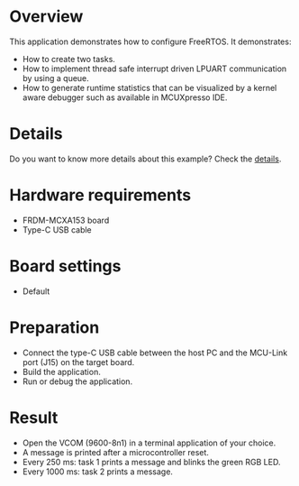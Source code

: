 Overview
========
This application demonstrates how to configure FreeRTOS. It demonstrates:

- How to create two tasks.
- How to implement thread safe interrupt driven LPUART communication by using a queue.
- How to generate runtime statistics that can be visualized by a kernel aware debugger such as available in MCUXpresso IDE.

Details
====================
Do you want to know more details about this example? Check the [details](./readme_details.md).

Hardware requirements
=====================
- FRDM-MCXA153 board
- Type-C USB cable

Board settings
==============
- Default

Preparation
===========
- Connect the type-C USB cable between the host PC and the MCU-Link port (J15) on the target board.
- Build the application.
- Run or debug the application.

Result
======
- Open the VCOM (9600-8n1) in a terminal application of your choice.
- A message is printed after a microcontroller reset.
- Every 250 ms: task 1 prints a message and blinks the green RGB LED.
- Every 1000 ms: task 2 prints a message.

